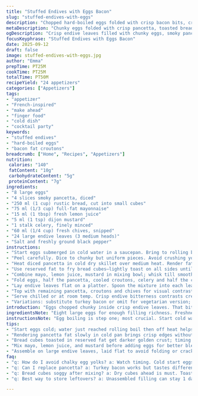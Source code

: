```yaml
---
title: "Stuffed Endives with Eggs Bacon"
slug: "stuffed-endives-with-eggs"
description: "Chopped hard-boiled eggs folded with crisp bacon bits, crunchy croutons, mayo, lemon juice and fresh herbs. Served cold or room temp in bitter endive leaves for a mix of textures and flavors. Bacon rendered just right to stay crisp without greasiness. Egg yolks broken but pieces intact; mayo adds creaminess, lemon cuts fat, celery and chives bring freshness and crunch. Uses white bread cubes toasted in bacon fat. Timing and temps ensure yolks aren’t chalky and bacon doesn’t burn. Substitute pancetta for bacon and Greek yogurt for some mayo to lighten. Great make-ahead finger food or starter. Minis or large leaves adapt easily."
metaDescription: "Chunky eggs folded with crisp pancetta, toasted bread cubes in bacon fat, mayo, mustard, lemon and fresh herbs. Served cold in crunchy endive leaves. French-inspired finger food."
ogDescription: "Crisp endive leaves filled with chunky eggs, smoky pancetta, crunchy croutons tossed in tangy mayo mix. A cold, textured snack that avoids soggy messes."
focusKeyphrase: "Stuffed Endives with Eggs Bacon"
date: 2025-09-12
draft: false
image: stuffed-endives-with-eggs.jpg
author: "Emma"
prepTime: PT25M
cookTime: PT25M
totalTime: PT50M
recipeYield: "24 appetizers"
categories: ["Appetizers"]
tags:
- "appetizer"
- "French-inspired"
- "make ahead"
- "finger food"
- "cold dish"
- "cocktail party"
keywords:
- "stuffed endives"
- "hard-boiled eggs"
- "bacon fat croutons"
breadcrumb: ["Home", "Recipes", "Appetizers"]
nutrition: 
 calories: "140"
 fatContent: "10g"
 carbohydrateContent: "5g"
 proteinContent: "7g"
ingredients:
- "8 large eggs"
- "4 slices smoky pancetta, diced"
- "250 ml (1 cup) rustic bread, cut into small cubes"
- "75 ml (1/3 cup) full-fat mayonnaise"
- "15 ml (1 tbsp) fresh lemon juice"
- "5 ml (1 tsp) dijon mustard"
- "1 stalk celery, finely minced"
- "60 ml (1/4 cup) fresh chives, snipped"
- "24 large endive leaves (3 medium heads)"
- "Salt and freshly ground black pepper"
instructions:
- "Start eggs submerged in cold water in a saucepan. Bring to rolling boil over med-high heat. Remove from heat immediately after the water boils, cover tightly. Let rest 13 minutes (plus or minus a minute for yolk texture). Rich but not overcooked yolks. Drain, plunge in ice water bath immediately. Cool until just warm to touch—easy peeling time."
- "Peel carefully. Dice to chunky but uniform pieces. Avoid crushing yolks; texture is key. Set aside."
- "Heat diced pancetta in cold dry skillet over medium heat. Render fat slowly. Bacon edges crisp with golden brown bits; aromatic popping sounds and smell fill kitchen. Remove bacon on absorbent paper leaving fat in skillet."
- "Use reserved fat to fry bread cubes—lightly toast on all sides until a rich golden crust forms. Season with salt and black pepper while hot. Drain on paper. Cooling gives crunchy texture. If no bacon fat, substitute olive oil but adjust salt."
- "Combine mayo, lemon juice, mustard in mixing bowl; whisk till smooth and slightly tangy. Adjust acidity by tasting—too sharp can overpower; too little feels flat."
- "Fold eggs, half the pancetta, cooled croutons, celery and half the chives into mayo mix with gentle strokes to preserve egg texture. Season with pinch salt and pepper. Balance is key here: celery for crunch, lemon to cut fat, mustard for bite."
- "Lay endive leaves flat on a platter. Spoon the mixture into each leaf; avoid overstuffing to keep leaves intact and easy to pick up."
- "Top with remaining pancetta, croutons and chives for visual contrast and extra crunch."
- "Serve chilled or at room temp. Crisp endive bitterness contrasts creamy egg filling—watch out for soggy leaves if prepping too early. Keep refrigerated until 10 minutes before serving."
- "Variations: substitute turkey bacon or omit for vegetarian version; add chopped parsley or dill for herbal twist. Swap mayonnaise for yogurt for lighter profile but expect softer filling consistency."
introduction: "Eggs chopped chunky inside crisp endive leaves. That bitter snap of endive cuts through rich mayo and smoky pancetta in each bite. Bread cubes toasted in bacon fat gives crunch and color variation—something I always tweak for balance. Lemon juice and Dijon mustard add tang and zip; celery freshens the mix, while chives lift aroma with their oniony sharpness. Endive leaves tricky; rinse but dry well or get a soggy mess. Eggs boiled plenty of times. Too much heat? Chalky yolks. Too little? Runny centers. Tried boiling until water bubbles then resting off heat works best for me. Pancetta frying sounds come first—fat slowly melting, crackling bits turning golden. Croutons sizzle next, soaking up fat like flavor sponges. Toss quick so they don’t burn. Mixing ingredients without mashing eggs brings texture contrast. Serve cool; bursts of crispness and creamy bite, not mushy or bland."
ingredientsNote: "Eight large eggs for enough filling richness. Freshness matters to smell and flavor—older eggs peel worse. Pancetta swaps for bacon adds Italian flavour, less smoky, more porky; adjust salt accordingly. Bread cubes are preferably rustic or country style—white sandwich bread too soft and goes soggy quickly. Mayo must be full-fat for binding and mouthfeel; yogurt can lighten but expect thinner filling. Celery diced small, avoid big chunks that dominate. Chives bring subtle oniony note; green onions work in pinch but stronger taste. Endive leaves picked carefully, large and unblemished, rinsed thoroughly and spun dry. Salt and black pepper according to taste—tablespoons and teaspoons to metric; levels just guides. Lemon juice freshness key: bottled gives different intensity. Mustard: Dijon preferred, but yellow or whole grain okay if balanced with lemon zing."
instructionsNote: "Egg boiling is step one; most crucial. Start cold water to avoid cracked shells. Once boiling, remove from heat and cover for exact timing ensures custard-like yolk, holds shape but creamy. Ice bath shock stops cooking rapidly; helps peeling. Pancetta cooks slow, render fat well; important to save fat for croutons that soak and crisp up nicely without burning; listen for gentle sizzling not aggressive crackle. Season croutons while hot for more even flavor. Mix mayo and acidic elements before adding solids; flavor blends best and prevents scrambling eggs. Fold gently—breaking eggs loses texture contrast. Assembly has rhythm: leaves laid flat, filling heaped enough for bite, not bursting. Top garnishes give extra layers visually and texturally. Serve cold or room temp, but avoid making too long in advance to prevent endives wilting and croûtons becoming chewy. Substitute ingredients require small adjustments on seasoning and texture. Store leftovers covered in fridge, eat next day at latest for best texture."
tips:
- "Start eggs cold; water just reached rolling boil then off heat helps keep yolks tender but set. I watch bubbles—the moment water bubbles fully. Cover tight, count 13 minutes but check the texture when peeling. Ice bath quick stop; makes shell peel easier; don’t let eggs stay cold too long or chill too much before mixing."
- "Rendering pancetta fat slowly in cold pan brings crisp edges without burning. I listen for gentle popping, avoid hard crackle. Remove pancetta once deep golden but not burnt; reserve fat for toasting bread cubes. Olive oil is a fine backup but tastes different, salt adjustments needed as bacon fat salty."
- "Bread cubes toasted in reserved fat get darker golden crust; timing critical. Toss cubes often but gently to avoid breaking loops. Salt and pepper while hot. Cooling is key—moist cubes turn soggy; leave to dry on paper to keep crunch later. Rustic or country bread preferred; sandwich bread too soft and fast to get soggier."
- "Mix mayo, lemon juice, and mustard before adding eggs for better blending and tang balance. Too sharp lemon masks; too little is flat. Fold eggs with other solids gently, keep chunky texture. Avoid mashing yolks; texture contrast critical to flavor and mouthfeel. Celery and chives add crunch and a mild sharpness."
- "Assemble on large endive leaves, laid flat to avoid folding or cracking. Spoon filling carefully; overstuffing breaks leaves. Garnish top with remaining pancetta, croutons, chives for contrast. Serve chilled or room temp but avoid long storage assembled to prevent soggy leaves and limp croutons; refrigerate uncovered 10 minutes before serving."
faq:
- "q: How do I avoid chalky egg yolks? a: Watch timing. Cold start eggs with water just boiling helps. Off heat resting for 13 mins hits tender yolk. Ice bath stops cooking quick. Too long boiling ruins texture; too short runs yolks. Tested lots of times — this hits best balance."
- "q: Can I replace pancetta? a: Turkey bacon works but tastes different, leaner, less fat. May need extra olive oil for toasting bread. Or omit bacon for veggie version, but add more herbs like dill or parsley. Different fats change seasoning; taste, adjust salt. Crispy texture missing without fat rind."
- "q: Bread cubes soggy after mixing? a: Dry cubes ahead is must. Toast in bacon fat till golden, drain well and cool fully before folding. Letting them sweat from warm fat leads to sogginess. Substitute olive oil but watch salt. Use rustic bread; soft bread absorbs moisture fast, gets mushy in minutes."
- "q: Best way to store leftovers? a: Unassembled filling can stay 1 day covered in fridge. Endive leaves best rinsed, dry spun, stored separately wrapped in paper towel. Assemble only before serving. If mixed too early, leaves wilt, croutons soften. Reheat croutons quickly in skillet if needed. Keep cold, cover loosely."

---
```

